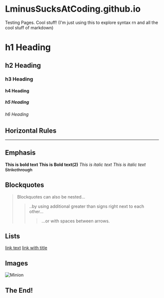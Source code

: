 # LminusSucksAtCoding.github.io
Testing Pages.  Cool stuff!
(I'm just using this to explore syntax rn and all the cool stuff of markdown)

# h1 Heading
## h2 Heading
### h3 Heading
#### h4 Heading
##### h5 Heading
###### h6 Heading

## Horizontal Rules

___

## Emphasis
**This is bold text**
__This is Bold text(2)__
*This is italic text*
_This is italic text_
~~Strikethrough~~

## Blockquotes
> Blockquotes can also be nested...
>> ..by using additional greater than signs right next to each other...
>>> ...or with spaces between arrows.

## Lists
[link text](LminusSucksAtCoding.github.io)
[link with title](LminusSucksAtCoding.github.io "Test Page!")

## Images
![Minion](https://octodex.github.com/images/minion.png)

## The End!
